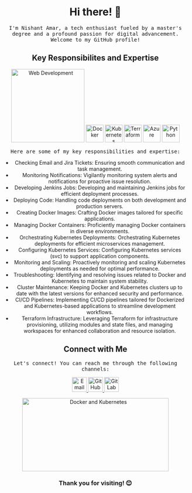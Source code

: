 <!-- Header -->
<h1 align="center">Hi there! 👋</h1>
<p align="center">
  <samp>
    I'm Nishant Amar, a tech enthusiast fueled by a master's degree and a profound passion for digital advancement. Welcome to my GitHub profile!
  </samp>
</p>

<!-- Main Content -->
<h2 align="center">Key Responsibilites and Expertise</h2>

<div align="center">
  <img src="https://raw.githubusercontent.com/nish1102/nish1102/main/images/web-development.png" alt="Web Development" width="200" height="200">
  <img src="https://img.icons8.com/fluency/48/docker.png" alt="Docker" width="48" height="48">
  <img src="https://img.icons8.com/color/48/kubernetes.png" alt="Kubernetes" width="48" height="48">
  <img src="https://img.icons8.com/color/48/terraform.png" alt="Terraform" width="48" height="48">
  <img src="https://img.icons8.com/fluency/48/azure-1.png" alt="Azure" width="48" height="48">
  <img src="https://img.icons8.com/color/48/python--v1.png" alt="Python" width="48" height="48">
</div>

<p align="center">
  <samp>
    Here are some of my key responsibilities and expertise:
  </samp>
</p>

<ul align="center">
  <li>Checking Email and Jira Tickets: Ensuring smooth communication and task management.</li>
  <li>Monitoring Notifications: Vigilantly monitoring system alerts and notifications for proactive issue resolution.</li>
  <li>Developing Jenkins Jobs: Developing and maintaining Jenkins jobs for efficient deployment processes.</li>
  <li>Deploying Code: Handling code deployments on both development and production servers.</li>
  <li>Creating Docker Images: Crafting Docker images tailored for specific applications.</li>
  <li>Managing Docker Containers: Proficiently managing Docker containers in diverse environments.</li>
  <li>Orchestrating Kubernetes Deployments: Orchestrating Kubernetes deployments for efficient microservices management.</li>
  <li>Configuring Kubernetes Services: Configuring Kubernetes services (svc) to support application components.</li>
  <li>Monitoring and Scaling: Proactively monitoring and scaling Kubernetes deployments as needed for optimal performance.</li>
  <li>Troubleshooting: Identifying and resolving issues related to Docker and Kubernetes to maintain system stability.</li>
  <li>Cluster Maintenance: Keeping Docker and Kubernetes clusters up to date with the latest versions for enhanced security and performance.</li>
  <li>CI/CD Pipelines: Implementing CI/CD pipelines tailored for Dockerized and Kubernetes-based applications to streamline development workflows.</li>
  <li>Terraform Infrastructure: Leveraging Terraform for infrastructure provisioning, utilizing modules and state files, and managing workspaces for enhanced collaboration and resource isolation.</li>
</ul>

<!-- Contact Information -->
<h2 align="center">Connect with Me</h2>

<p align="center">
  <samp>
    Let's connect! You can reach me through the following channels:
  </samp>
</p>

<p align="center">
  <a href="mailto:nishantamar09@gmail.com">
    <img src="https://raw.githubusercontent.com/nish1102/nish1102/main/images/email.png" alt="Email" width="40" height="40">
  </a>
  <a href="https://github.com/nish1102">
    <img src="https://raw.githubusercontent.com/nish1102/nish1102/main/images/github.png" alt="GitHub" width="40" height="40">
  </a>
  <a href="https://gitlab.com/Nish1102">
    <img src="https://raw.githubusercontent.com/nish1102/nish1102/main/images/gitlab.png" alt="GitLab" width="40" height="40">
  </a>
</p>

<!-- Footer -->
<div align="center">
  <img src="https://raw.githubusercontent.com/nish1102/nish1102/main/images/docker-kubernetes.png" alt="Docker and Kubernetes" width="400" height="200">
</div>

<h3 align="center">Thank you for visiting! 😊</h3>
